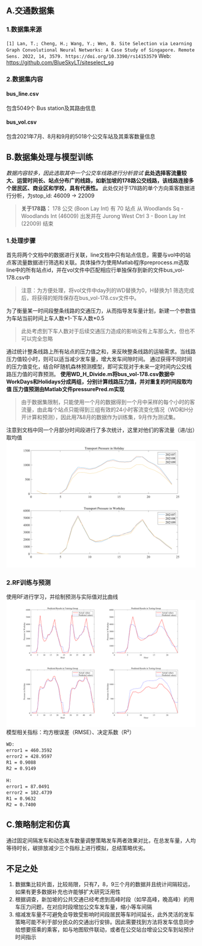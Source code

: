 ## A.交通数据集
### 1.数据集来源
`[1] Lan, T.; Cheng, H.; Wang, Y.; Wen, B. Site Selection via Learning Graph Convolutional Neural Networks: A Case Study of Singapore. Remote Sens. 2022, 14, 3579. https://doi.org/10.3390/rs14153579`
Web: https://github.com/BlueSkyLT/siteselect_sg
### 2.数据集内容
#### bus_line.csv
包含5049个 Bus station及其路由信息
#### bus_vol.csv
包含2021年7月、8月和9月的5018个公交车站及其乘客数量信息

## B.数据集处理与模型训练
*数据内容较多，因此选取其中一个公交车线路进行分析尝试*
**此处选择客流量较大、运营时间长、站点分布广的线路，如新加坡的178路公交线路，该线路连接多个居民区、商业区和学校，具有代表性。**
此处仅对于178路的单个方向乘客数据进行分析，为stop_id: 46009 -> 22009
>**关于178路：** 178 公交 (Boon Lay Int) 有 70 站点 从 Woodlands Sq - Woodlands Int (46009) 出发并在 Jurong West Ctrl 3 - Boon Lay Int (22009) 结束
### 1.处理步骤
首先将两个文档中的数据进行关联，line文档中只有站点信息，需要与vol中的站点客流量数据进行筛选和关联。具体操作为使用Matlab程序preprocess.m选取line中的所有站点id，并在vol文件中匹配相应行单独保存到新的文件bus_vol-178.csv中
>注意：为方便处理，将vol文件中day列的WD替换为0，H替换为1
筛选完成后，将获得的矩阵保存在bus_vol-178.csv文件中。

为了衡量某一时间段整条线路的交通压力，从而指导发车量计划，新建一个参数值为车站当前时间上车人数\*1-下车人数\*0.5
>此处考虑到下车人数对于后续交通压力造成的影响没有上车那么大，但也不可以完全忽略

通过统计整条线路上所有站点的压力值之和，来反映整条线路的运输需求。当线路压力值较小时，则可以适当减少发车量，增大发车间隙时间。
通过获得不同时间的压力值变化，结合RF随机森林预测模型，即可实现对于未来一定时间内公交线路压力值的可靠预测。
**使用WD_H_Divide.m将bus_vol-178.csv数据中WorkDays和Holidays分成两组，分别计算线路压力值，并对重复的时间段取均值
压力值预测由Matlab文件pressurePred.m实现**  
>由于数据集限制，只能使用一个月的数据得到一个月中采样的每个小时的客流量，由此每个站点只能得到三组有效的24小时客流变化情况（WD和H分开计算和预测），因此用7&8月的数据作为训练集，9月作为测试集。

注意到文档中同一个月部分时间段进行了多次统计，这里对他们的客流量（进/出）取均值
![WD和H分别绘制的压力图曲线，三段线](/Pictures/线路压力图.png)
### 2.RF训练与预测
使用RF进行学习，并绘制预测与实际值对比曲线
![WD和H分别进行学习，预测的对比曲线](/Pictures/压力预测对比.png)
模型相关指标：均方根误差（RMSE）、决定系数（R²）
```
WD:
error1 = 460.3592
error2 = 428.9597
R1 = 0.9088
R2 = 0.9149

H:
error1 = 87.0491
error2 = 182.4739
R1 = 0.9632
R2 = 0.7400
```
## C.策略制定和仿真
通过固定间隔发车和动态发车数量调整策略发车两者效果对比，在总发车量，人均等待时长，碳排放减少三个指标上进行模拟，总结策略优劣。

## 不足之处
1. 数据集比较片面，比较局限，只有7，8，9三个月的数据并且统计间隔较远，如果有更多数据补充也许能够扩大研究泛用性
2. 根据调查，新加坡的公共交通已经考虑到高峰时段（如早高峰，晚高峰）的用车压力问题，在对应时段增加公交车发车量，缩小等车间隔
3. 缩减发车量不可避免会导致受影响时间段居民等车时间延长，此外灵活的发车策略可能不利于部分民众的交通出行安排。因此需要找到方法将发车信息同步给想要搭乘的乘客，如与地图软件联动，或者在公交站台增设公交车到站预计时间指示